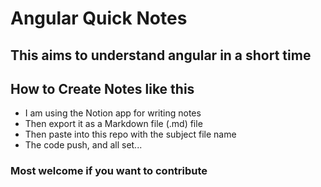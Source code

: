 # Angular Quick Notes
## This aims to understand angular in a short time

## How to Create Notes like this
- I am using the Notion app for writing notes
- Then export it as a Markdown file (.md) file
- Then paste into this repo with the subject file name
- The code push, and all set...
### Most welcome if you want to contribute
